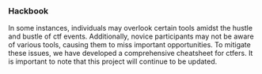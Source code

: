 ### Hackbook

In some instances, individuals may overlook certain tools amidst the hustle and bustle of ctf events. Additionally, novice participants may not be aware of various tools, causing them to miss important opportunities. To mitigate these issues, we have developed a comprehensive cheatsheet for ctfers. It is important to note that this project will continue to be updated. 
